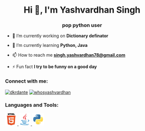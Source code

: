 <h1 align="center">Hi 👋, I'm Yashvardhan Singh</h1>
<h3 align="center">pop python user</h3>

- 🔭 I’m currently working on **Dictionary definator**

- 🌱 I’m currently learning **Python, Java**

- 📫 How to reach me **singh.yashvardhan78@gmail.com**

- ⚡ Fun fact **I try to be funny on a good day**

<h3 align="left">Connect with me:</h3>
<p align="left">
<a href="https://twitter.com/dkrdante" target="blank"><img align="center" src="https://raw.githubusercontent.com/rahuldkjain/github-profile-readme-generator/master/src/images/icons/Social/twitter.svg" alt="dkrdante" height="30" width="40" /></a>
<a href="https://instagram.com/whosyashvardhan" target="blank"><img align="center" src="https://raw.githubusercontent.com/rahuldkjain/github-profile-readme-generator/master/src/images/icons/Social/instagram.svg" alt="whosyashvardhan" height="30" width="40" /></a>
</p>

<h3 align="left">Languages and Tools:</h3>
<p align="left"> <a href="https://www.w3.org/html/" target="_blank" rel="noreferrer"> <img src="https://raw.githubusercontent.com/devicons/devicon/master/icons/html5/html5-original-wordmark.svg" alt="html5" width="40" height="40"/> </a> <a href="https://www.java.com" target="_blank" rel="noreferrer"> <img src="https://raw.githubusercontent.com/devicons/devicon/master/icons/java/java-original.svg" alt="java" width="40" height="40"/> </a> <a href="https://www.python.org" target="_blank" rel="noreferrer"> <img src="https://raw.githubusercontent.com/devicons/devicon/master/icons/python/python-original.svg" alt="python" width="40" height="40"/> </a> </p>
